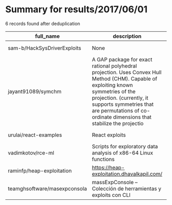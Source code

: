 
# Summary for results/2017/06/01
    
6 records found after deduplication

| full_name | description | html_url | matched_list | matched_count | pushed_at | size | stargazers_count | language | forks_count |
|------------------------------|------------------------------------------------------------------------------------------------------------------------------------------------------------------------------------------------------------------------------------------------------------------|-------------------------------------------------|----------------|-----------------|---------------------------|--------|--------------------|------------|---------------|
| sam-b/HackSysDriverExploits | None | https://github.com/sam-b/HackSysDriverExploits | ['exploit'] | 1 | 2017-06-01 15:50:46+00:00 | 66960 | 40 | C++ | 33 |
| jayant91089/symchm | A GAP package for exact rational polyhedral projection. Uses Convex Hull Method (CHM). Capable of exploiting known symmetries of the projection. (currently, it supports symmetries that are permutations of co-ordinate dimensions that stabilize the projectio | https://github.com/jayant91089/symchm | ['exploit'] | 1 | 2017-06-01 16:05:10+00:00 | 141 | 0 | GAP | 0 |
| urulai/react-examples | React exploits | https://github.com/urulai/react-examples | ['exploit'] | 1 | 2017-06-01 05:20:06+00:00 | 5 | 0 | JavaScript | 0 |
| vadimkotov/rce-ml | Scripts for exploratory data analysis of x86-64 Linux functions | https://github.com/vadimkotov/rce-ml | ['rce'] | 1 | 2017-06-01 04:39:52+00:00 | 9 | 4 | Python | 0 |
| raminfp/heap-exploitation | https://heap-exploitation.dhavalkapil.com/ | https://github.com/raminfp/heap-exploitation | ['exploit'] | 1 | 2017-06-01 08:09:51+00:00 | 6 | 2 | C | 0 |
| teamghsoftware/masexpconsola | massExpConsole – Colección de herramientas y exploits con CLI | https://github.com/teamghsoftware/masexpconsola | ['exploit'] | 1 | 2017-06-01 21:47:17+00:00 | 43870 | 1 | Python | 2 |

